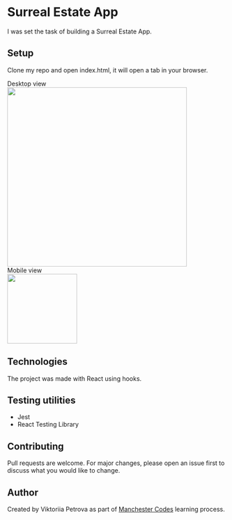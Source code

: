 # Surreal Estate App

I was set the task of building a Surreal Estate App.

## Setup

Clone my repo and open index.html, it will open a tab in your browser.

<p float="left">
    <div>Desktop view</div>
    <img src="" width="412" />
    <div>Mobile view</div>
    <img src="" width="160" />
</p>

## Technologies

The project was made with React using hooks.

<!-- The following packages were used:

- Axios
- PropTypes -->

## Testing utilities 

- Jest
- React Testing Library

## Contributing

Pull requests are welcome. For major changes, please open an issue first to discuss what you would like to change.

## Author

Created by Viktoriia Petrova as part of <a href="https://www.manchestercodes.com" target="_blank">Manchester Codes</a> learning process.
